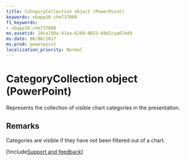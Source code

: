 ```yaml
---
title: CategoryCollection object (PowerPoint)
keywords: vbapp10.chm737000
f1_keywords:
- vbapp10.chm737000
ms.assetid: 18ce19da-41ea-6269-8653-68d1caa07ed9
ms.date: 06/08/2017
ms.prod: powerpoint
localization_priority: Normal
---
```



# CategoryCollection object (PowerPoint)

Represents the collection of visible chart categories in the presentation.


## Remarks

Categories are visible if they have not been filtered out of a chart.

[!include[Support and feedback](~/includes/feedback-boilerplate.md)]